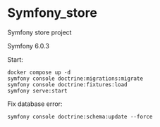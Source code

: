 # Symfony_store
Symfony store project

Symfony 6.0.3

Start:
```
docker compose up -d
symfony console doctrine:migrations:migrate
symfony console doctrine:fixtures:load
symfony serve:start

```


Fix database error:
```
symfony console doctrine:schema:update --force 
```
